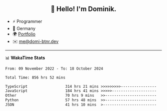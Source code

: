 <h2 align="center">👋 Hello! I'm Dominik.</h2>

- ⚡ Programmer
- 📍 Germany
- 🌍 [Portfolio](https://domi-btnr.dev)
- ✉️ [me@domi-btnr.dev](mailto://me@domi-btnr.dev)

---
📊 **WakaTime Stats**
<!--START_SECTION:waka-->

```txt
From: 09 November 2022 - To: 18 October 2024

Total Time: 856 hrs 52 mins

TypeScript                 314 hrs 21 mins >>>>>>>>>----------------   36.69 %
JavaScript                 184 hrs 41 mins >>>>>--------------------   21.55 %
Other                      70 hrs 9 mins   >>-----------------------   08.19 %
Python                     57 hrs 48 mins  >>-----------------------   06.75 %
JSON                       41 hrs 10 mins  >------------------------   04.80 %
```

<!--END_SECTION:waka-->
